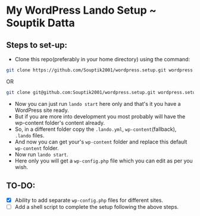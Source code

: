 # My WordPress Lando Setup ~ Souptik Datta

## Steps to set-up:

- Clone this repo(preferably in your home directory) using the command:
```bash
git clone https://github.com/Souptik2001/wordpress.setup.git wordpress.setup-DO-NOT-DELETE
```
OR
```bash
git clone git@github.com:Souptik2001/wordpress.setup.git wordpress.setup-DO-NOT-DELETE
```
- Now you can just run `lando start` here only and that's it you have a WordPress site ready.
- But if you are more into development you most probably will have the wp-content folder's content already.
- So, in a different folder copy the `.lando.yml`, `wp-content`(fallback), `.lando` files.
- And now you can get your's `wp-content` folder and replace this default `wp-content` folder.
- Now run `lando start`.
- Here only you will get a `wp-config.php` file which you can edit as per you wish.

## TO-DO:

- [x] Ability to add separate `wp-config.php` files for different sites.
- [ ] Add a shell script to complete the setup following the above steps.